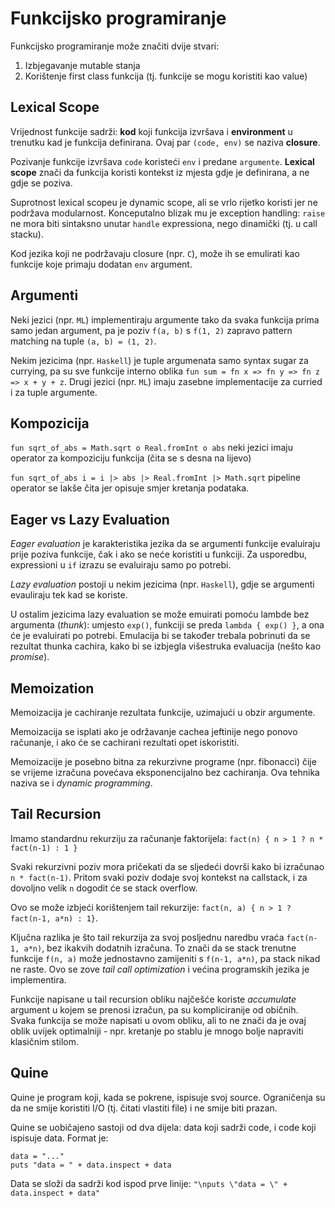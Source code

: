 # Funkcijsko programiranje

Funkcijsko programiranje može značiti dvije stvari:
1) Izbjegavanje mutable stanja
2) Korištenje first class funkcija (tj. funkcije se mogu koristiti kao value)

## Lexical Scope

Vrijednost funkcije sadrži:  **kod** koji funkcija izvršava i **environment** u trenutku kad je funkcija definirana. Ovaj par `(code, env)` se naziva **closure**.

Pozivanje funkcije izvršava `code` koristeći `env` i predane `argumente`. **Lexical scope** znači da funkcija koristi kontekst iz mjesta gdje je definirana, a ne gdje se poziva.

Suprotnost lexical scopeu je dynamic scope, ali se vrlo rijetko koristi jer ne podržava modularnost. Konceputalno blizak mu je exception handling: `raise` ne mora biti sintaksno unutar `handle` expressiona, nego dinamički (tj. u call stacku).

Kod jezika koji ne podržavaju closure (npr. `C`), može ih se emulirati kao funkcije koje primaju dodatan `env` argument.

## Argumenti

Neki jezici (npr. `ML`) implementiraju argumente tako da svaka funkcija prima samo jedan argument, pa je poziv `f(a, b)` s `f(1, 2)` zapravo pattern matching na tuple `(a, b) = (1, 2)`.

Nekim jezicima (npr. `Haskell`) je tuple argumenata samo syntax sugar za currying, pa su sve funkcije interno oblika `fun sum = fn x => fn y => fn z => x + y + z`. Drugi jezici (npr. `ML`) imaju zasebne implementacije za curried i za tuple argumente.

## Kompozicija

`fun sqrt_of_abs = Math.sqrt o Real.fromInt o abs` neki jezici imaju operator za kompoziciju funkcija (čita se s desna na lijevo)

`fun sqrt_of_abs i = i |> abs |> Real.fromInt |> Math.sqrt` pipeline operator se lakše čita jer opisuje smjer kretanja podataka.

## Eager vs Lazy Evaluation

*Eager evaluation* je karakteristika jezika da se argumenti funkcije evaluiraju prije poziva funkcije, čak i ako se neće koristiti u funkciji. Za usporedbu, expressioni u `if` izrazu se evaluiraju samo po potrebi.

*Lazy evaluation* postoji u nekim jezicima (npr. `Haskell`), gdje se argumenti evauliraju tek kad se koriste.

U ostalim jezicima lazy evaluation se može emuirati pomoću lambde bez argumenta (*thunk*): umjesto `exp()`, funkciji se preda `lambda { exp() }`, a ona će je evaluirati po potrebi. Emulacija bi se također trebala pobrinuti da se rezultat thunka cachira, kako bi se izbjegla višestruka evaluacija (nešto kao *promise*).

## Memoization

Memoizacija je cachiranje rezultata funkcije, uzimajući u obzir argumente.

Memoizacija se isplati ako je održavanje cachea jeftinije nego ponovo računanje, i ako će se cachirani rezultati opet iskoristiti.

Memoizacije je posebno bitna za rekurzivne programe (npr. fibonacci) čije se vrijeme izračuna povećava eksponencijalno bez cachiranja. Ova tehnika naziva se i *dynamic programming*.

## Tail Recursion

Imamo standardnu rekurziju za računanje faktorijela:
`fact(n) { n > 1 ? n * fact(n-1) : 1 }`

Svaki rekurzivni poziv mora pričekati da se sljedeći dovrši kako bi izračunao `n * fact(n-1)`. Pritom svaki poziv dodaje svoj kontekst na callstack, i za dovoljno velik `n` dogodit će se stack overflow.

Ovo se može izbjeći korištenjem tail rekurzije:
`fact(n, a) { n > 1 ? fact(n-1, a*n) : 1}`.

Ključna razlika je što tail rekurzija za svoj posljednu naredbu vraća `fact(n-1, a*n)`, bez ikakvih dodatnih izračuna. To znači da se stack trenutne funkcije `f(n, a)` može jednostavno zamijeniti s `f(n-1, a*n)`, pa stack nikad ne raste. Ovo se zove *tail call optimization* i većina programskih jezika je implementira.

Funkcije napisane u tail recursion obliku najčešće koriste *accumulate* argument u kojem se prenosi izračun, pa su kompliciranije od običnih. Svaka funkcija se može napisati u ovom obliku, ali to ne znači da je ovaj oblik uvijek optimalniji - npr. kretanje po stablu je mnogo bolje napraviti klasičnim stilom.

## Quine

Quine je program koji, kada se pokrene, ispisuje svoj source. Ograničenja su da ne smije koristiti I/O (tj. čitati vlastiti file) i ne smije biti prazan.

Quine se uobičajeno sastoji od dva dijela: data koji sadrži code, i code koji ispisuje data. Format je:
```
data = "..."
puts "data = " + data.inspect + data
```
Data se složi da sadrži kod ispod prve linije: `"\nputs \"data = \" + data.inspect + data"`

